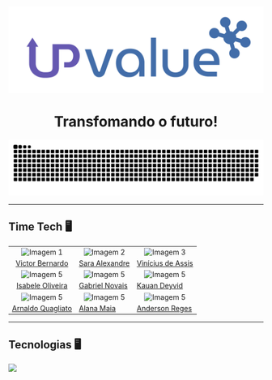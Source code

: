 <img align="center" src="https://github.com/UP-Value-Solucoes/.github/blob/main/img/oficial_UPvalue.png">

<h1 align="center"> Transfomando o futuro! </h1> 

<p align="center">
<picture >
  <source
    media="(prefers-color-scheme: dark)"
    srcset="https://raw.githubusercontent.com/platane/snk/output/github-contribution-grid-snake-dark.svg"
  />
  <source
    media="(prefers-color-scheme: light)"
    srcset="https://raw.githubusercontent.com/platane/snk/output/github-contribution-grid-snake.svg"
  />
  <img
    alt="github contribution grid snake animation"
    src="https://raw.githubusercontent.com/platane/snk/output/github-contribution-grid-snake.svg"
  />
</picture>  
</p>

---

## Time Tech 🖥️

<table>
  
  <tr align="center">
    <td><img src="https://avatars.githubusercontent.com/u/74565748?v=4" alt="Imagem 1"></td>
    <td><img src="https://avatars.githubusercontent.com/u/162129270?v=4" alt="Imagem 2" ></td>
    <td><img src="https://avatars.githubusercontent.com/u/162127769?v=4" alt="Imagem 3"></td>
  </tr>
  <tr align="center">
    <td><a href="https://github.com/BernardoVictor" target="blank">Victor Bernardo</a></td>
    <td><a href="https://github.com/saralexandref" target="blank">Sara Alexandre</a></td>
    <td><a href="https://github.com/ViniA6Up" target="blank">Vinícius de Assis</a></td>
  </tr>

  <tr align="center">
    <td><img src="https://avatars.githubusercontent.com/u/161530021?v=4" alt="Imagem 5"></td>
    <td><img src="https://avatars.githubusercontent.com/u/161596542?v=4" alt="Imagem 5"></td>
    <td><img src="https://avatars.githubusercontent.com/u/165200170?v=4" alt="Imagem 5"></td>
  </tr>
  <td align="center"
   <td><a href="https://github.com/mariaisabeleup" target="blank">Isabele Oliveira</a></td>
   <td><a href="https://github.com/GNovaisDev" target="blank">Gabriel Novais</a></td>
   <td><a href="https://github.com/KauanCodes" target="blank">Kauan Deyvid</a></td>
  </td>

<tr align="center">
    <td><img src="https://avatars.githubusercontent.com/u/169666925?v=4" alt="Imagem 5"></td>
    <td><img src="https://avatars.githubusercontent.com/u/169667225?v=4" alt="Imagem 5"></td>
    <td><img src="https://avatars.githubusercontent.com/u/169667390?v=4" alt="Imagem 5"></td>
  </tr>
  <td align="center"
   <td><a href="https://github.com/arnaldoquagliatoUpvalue" target="blank">Arnaldo Quagliato</a></td>
   <td><a href="https://github.com/alanaUpValue" target="blank">Alana Maia</a></td>
   <td><a href="https://github.com/AndersonReges" target="blank">Anderson Reges</a></td>
  </td>
  
</table>

---

## Tecnologias 🖥️

<p align="left">
  <a href="https://skillicons.dev">
    <img src="https://skillicons.dev/icons?i=ts,js,express,nodejs,prisma,postgres,mongo,html,css,py,git,github,docker,heroku" />
  </a>
</p>

